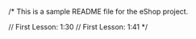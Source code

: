 
/*
This is a sample README file for the eShop project.

// First Lesson: 1:30
// First Lesson: 1:41
*/